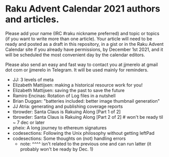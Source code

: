 # Raku Advent Calendar 2021 authors and articles.

Please add your name (IRC #raku nickname preferred) and topic or
topics (if you want to write more than one article). Your article will
need to be ready and posted as a draft in this repository, in a gist or in the Raku Advent
Calendar site if you already have permissions, by December 1st 2021,
and it will be scheduled the most convenient day by the calendar
editors.

Please also send an easy and fast way to contact you at jjmerelo at
gmail dot com or jjmerelo in Telegram. It will be used mainly for
reminders.

* JJ: 3 levels of meta
* Elizabeth Mattijsen: making a historical resource work for you!
* Elizabeth Mattijsen: saving the past to save the future
* Ramiro Encinas: Rotation of Log files in a nutshell
* Brian Duggan: "batteries included: better image thumbnail generation"
* JJ Atria: generating and publishing coverage reports
* tbrowder: Santa Claus is Rakuing Along [Part 1 of 2]
* tbrowder: Santa Claus is Rakuing Along [Part 2 of 2] # won't be ready til ~ 7 dec or later
* pheix: A long journey to ethereum signatures
* codesections: Following the Unix philosophy without getting leftPad
* codesections: Some thoughts on (not) handling errors 
  - note: ^^^^ isn't related to the previous one and can run latter (it probably won't be ready by Dec. 1)
<!-- add yours -->
